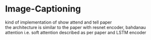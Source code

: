 # Image-Captioning
kind of implementation of show attend and tell paper
<br>
the architecture is similar to the paper with resnet encoder, bahdanau attention i.e. soft attention described as per paper and LSTM encoder
